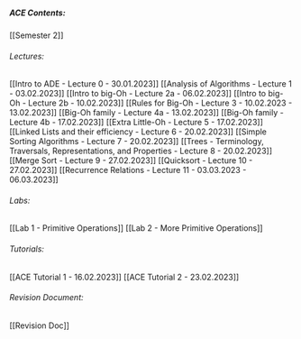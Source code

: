 ##### ACE Contents:
 [[Semester 2]]
###### Lectures:
 [[Intro to ADE - Lecture 0 - 30.01.2023]]
 [[Analysis of Algorithms - Lecture 1 - 03.02.2023]]
 [[Intro to big-Oh - Lecture 2a - 06.02.2023]]
 [[Intro to big-Oh - Lecture 2b - 10.02.2023]]
 [[Rules for Big-Oh - Lecture 3 - 10.02.2023 - 13.02.2023]]
 [[Big-Oh family - Lecture 4a - 13.02.2023]]
 [[Big-Oh family - Lecture 4b - 17.02.2023]]
 [[Extra Little-Oh - Lecture 5 - 17.02.2023]]
 [[Linked Lists and their efficiency - Lecture 6 - 20.02.2023]]
 [[Simple Sorting Algorithms - Lecture 7 - 20.02.2023]]
 [[Trees - Terminology, Traversals, Representations, and Properties - Lecture 8 - 20.02.2023]]
 [[Merge Sort - Lecture 9 - 27.02.2023]]
 [[Quicksort - Lecture 10 - 27.02.2023]]
 [[Recurrence Relations - Lecture 11 - 03.03.2023 - 06.03.2023]]
###### Labs:
[[Lab 1 - Primitive Operations]]
[[Lab 2 - More Primitive Operations]]
###### Tutorials:
[[ACE Tutorial 1 - 16.02.2023]]
[[ACE Tutorial 2 - 23.02.2023]]
###### Revision Document:
[[Revision Doc]]